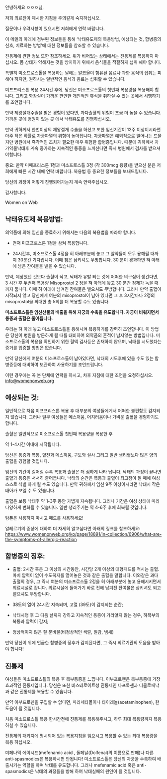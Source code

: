 안녕하세요 ㅇㅇㅇ님,

저희 의료진이 제시한 지침을 주의깊게 숙지하십시오.  

질문이나 우려사항이 있으시면 저희에게 연락 바랍니다.

이 메일의 아래에 첨부된 정보들을 통해 ‘낙태유도제의 복용방법, 예상되는 것, 합병증의 신호, 치료하는 방법’에 대한 정보들을 참조할 수 있습니다.

진통제에 관한 정보 또한 참조하세요. 위가 비어있는 상태에서는 진통제를 복용하지 마십시오. 몸 상태가 약해지는 것을 방지하기 위해서 음식물을 적절하게 섭취 해야 합니다.

특별히 미소프로스톨을 복용하는 날에는 알코올이 함유된 음료나 과한 음식의 섭취는 피해야 하지만, 원하시는 일반적인 음식과 음료는 섭취할 수 있습니다.

미프프리스톤 복용 24시간 후에, 당신은 미소프로스톨의 첫번째 복용량을 복용해야 합니다. 그리고 화장실이 가까운 편안한 개인적인 휴식을 취하실 수 있는 곳에서 시행하기를 조언합니다.

만약 제왕절개수술을 받은 경험이 있다면, 과다출혈의 위험이 조금 더 높을 수 있습니다. 가까운 곳에 병원이 있는 곳 에서 낙태유도를 진행하십시오.

만약 귀하께서 한번이상의 제왕절개 수술을 하셨고 또한 임신기간이 12주 이상이시라면 아주 작은 확률로 자궁파열의 위험이 높아집니다. 자궁파열은 예외적으로 일어나는 드물지만 병원에서 즉각적인 조치가 필요한 매우 위험한 합병증입니다. 때문에 귀하께서 자가약물낙태후 계속 증가하는 지속적인 통증을 느끼신다면 즉시 병원에서 검사를 받으셔야합니다.

중요: 만약 미페프리스톤 1정과 미소프로스톨 3정 (각 300mcg 용량)을 받으신 분은 저희에게 빠른 시간 내에 연락 바랍니다. 복용법 등 중요한 정보들을 보내드립니다.

당신의 과정이 어떻게 진행되어가는지 계속 연락주십시오.

감사합니다.

Women on Web

## 낙태유도제 복용방법:

의약품에 의해 임신을 종료하기 위해서는 다음의 복용법을 따라야 합니다.

- 먼저 미프프로스톤 1정을 삼켜 복용합니다.

- 24시간후, 미소프로스톨 4정을 혀 아래부분에 놓고 그 알약들이 모두 용해될 때까지 30분간 기다립니다. 이때 침은 삼키셔도 무방합니다. 30 분이 경과하면 혀 아래에 남은 잔여물을 뱉을 수 있습니다.

만약, 예상했던 것보다 출혈이 적고, 낙태가 유발 되는 것에 어떠한 의구심이 생긴다면, 3 시간 후 두번째 복용량 Misoprostol 2 정을 혀 아래에 놓고 30 분간 정제가 녹을 때까지 둡니다. 이때 혀 아래에 남겨진 잔여물은 뱉으셔도 무방합니다. 그러나 만약 출혈이 시작되지 않고 당신에게 여분의 misoprostol이 남아 있다면 그 후 3시간마다 2정의 misoprostol을 최대한 총 5회를 더 복용할 수도  있습니다.

**미소프로스톨은 임신산물의 배출을 위해 자궁의 수축을 유도합니다. 자궁이 비워지면서 통증과 출혈은 줄어듭니다.**

우리는 혀 아래 놓고 미소프로스톨을 용해시켜 복용하기를 강력히 조언합니다. 이 방법은 당신이 병원을 방문하게 될 때를 대비하여 의약품의 흔적이 남지않는 방법입니다. 미소프로스톨의 복용을 확인하기 위한 혈액 검사등은 존재하지 않으며, 낙태를 시도했다는 증거를 입증할 방법은 없습니다.

만약 당신에게 여분의 미소프로스톨이 남아있다면, 낙태의 시도후에 있을 수도 있는 합병증등에 대비하여 보관하여 사용하기를 조언드립니다. 

이런 경우에는 꼭 본 단체에 연락을 하시고, 차후 지침에 대한 조언을 요청하십시오. info@womenonweb.org

## 예상되는 것:

일반적으로 처음 미프프리스톤 복용 후 대부분의 여성들에게서 어떠한 불편함도 감지되지 않습니다. 그러나 일부 여성들은 메스꺼움, 어지러움이나 가벼운 출혈을 경험하기도 합니다.

출혈은 일반적으로 미소프로스톨 첫번째 복용량을 복용한 후

약 1-4시간 이내에 시작됩니다.

당신은 통증과 복통, 혈전과 메스꺼움, 구토와 설사 그리고 일반 생리혈보다 많은 양의 출혈을 경험할 것입니다.

임신의 기간이 길어질 수록 복통과 출혈은 더 심하게 나타 납니다. 낙태의 과정이 끝나면 출혈과 통증은 서서히 줄어듭니다. 낙태의 순간은 복통과 출혈이 최고점이 될 때에 여성 스스로 식별 하게 될 수도 있습니다. 만약 귀하께서 임신 9주 이상이시라면 낙태시 작은 태아가 보일 수 도 있습니다.

출혈은 보통 낙태후 약 1-3주 동안 가볍게 지속됩니다. 그러나 기간은 여성 상태에 따라 다양하게 변화될 수 있습니다. 일반 생리주기는 약 4-6주 후에 회복될 것입니다.

탐폰은 사용하지 마시고 패드를 사용하세요!

알레르기의 증상에 대하여 더 자세히 알고싶다면 아래의 링크를 참조하세요: https://www.womenonweb.org/ko/page/18891/in-collection/6906/what-are-the-symptoms-of-allergic-reaction

## 합병증의 징후:

- 출혈: 2시간 혹은 그 이상의 시간동안, 시간당 2개 이상의 대형패드를 적시는 출혈. 마치 압력이 없이 수도꼭지를 열어놓은 것과 같은 출혈을 말합니다. 이와같은 과다출혈의 경우, 그 즉시 여분의 미소프로스톨 2정을 혀 아래부분에 놓고 용해시키면서 의료시설로 갑니다. 의료시설에 들어가기 바로 전에 남겨진 잔여물은 삼키셔도 되고 뱉으셔도 무방합니다.

- 38도의 열이 24시간 지속되며, 고열 (39도)이 감지되는 순간;

- 낙태시행 후 그 다음 날까지 강하고 지속적인 통증이 가라앉지 않는 경우, 하복부의 복통과 압력이 감지;

- 정상적이지 않은 질 분비물(비정상적인 색깔, 질감, 냄새)

만약 당신이 위에 언급한 합병증의 징후가 감지된다면, 그 즉시 의료기관의 도움을 받아야 합니다!

## 진통제

여성들은 미소프로스톨의 복용 후 복부통증을 느낍니다. 이부프로펜은 복부통증에 가장 효과적인 진통제입니다. 당신은 또한 비스테로이트성 진통제인 나프록센과 디클로페낙과 같은 진통제를 복용할 수 있습니다.

만약 이부프로펜을 구입할 수 없다면, 파라세타몰이나 타이레놀(acetaminophen), 한 도움이 될 것입니다.

처음 미소프로스톨 복용 한시간전에 진통제를 복용해주시고, 하루 최대 복용량까지 복용하실 수 있습니다.

진통제의 패키지에 명시되어 있는 복용지침을 읽으시고 복용할 수 있는 최대 복용량을 복용 하십시오.

미페나믹 에이시드(mefenamic acid , 돌페날(Dolfenal)의 이름으로 판매)나 다른 anti-spasmodics은 복용하시면 안됩니다! 미소프로스톨은 당신의 자궁을 수축하여 배출시키는 역할을 하며 낙태를 유도합니다. 그러나 mefenamic acid 혹은 anti-spasmodics은 낙태의 과정들을 방해 하여 낙태실패의 원인이 될 것입니다.
